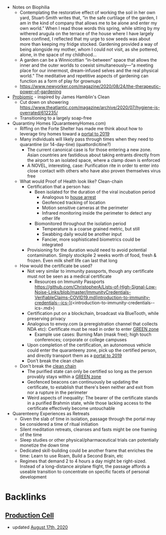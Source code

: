 - Notes on Biophilia
    - Contemplating the restorative effect of working the soil in her own yard, Stuart-Smith writes that, “in the safe curtilage of the garden, I am in the kind of company that allows me to be alone and enter my own world.” When I read those words this spring, while sitting by my withered arugula on the terrace of the house where I have largely been confined, I reflected that my urge to sow seeds was about more than keeping my fridge stocked. Gardening provided a way of being alongside my mother, whom I could not visit, as she pottered, alone, in the space of my childhood... 
    - A garden can be a Winnicottian “in-between” space that allows the inner and the outer worlds to coexist simultaneously—“a meeting place for our innermost, dream-infused selves and the real physical world.” The meditative and repetitive aspects of gardening can function as a form of play for grownups
    - https://www.newyorker.com/magazine/2020/08/24/the-therapeutic-power-of-gardening
- [Probiomic](<Probiomic.md>) - inspired by James Hamblin's Clean
    - Cut down on showering https://www.theatlantic.com/magazine/archive/2020/07/hygiene-is-overrated/612235/
    - Transitioning to a largely soap-free 
- Quarantiny Homes (QuaranteenyHomes.com)
    - Riffing on the Forte Shelter has made me think about how to leverage tiny homes toward a [portal to 2019](<portal to 2019.md>)
    - Many individuals will likely pass through times when they need to quarantine (or 14-day-tine) (quattordicitine?)
        - The current canonical case is for those entering a new zone. Asian countries are fastidious about taking entrants directly from the airport to an isolated space, where a clamp down is enforced
        - A NOVEL, interesting, case: Purification rite in order to enter into close contact with others who have also proven themselves virus free
    - What would Proof of Health look like? Clean-chain
        - Certification that a person has:
            - Been isolated for the duration of the viral incubation period 
                - Analogous to [house arrest](<house arrest.md>)
                - Geofenced tracking of location
                - Motion sensitive cameras at the perimeter
                - Infrared monitoring inside the perimeter to detect any other life
            - Biomonitored throughout the isolation period
                - Temperature is a coarse grained metric, but still 
                - Swabbing daily would be another input
                - Fancier, more sophisticated biometrics could be integrated
        - Provisioning for the duration would need to avoid potential contamination. Simply stockpile 2 weeks worth of food, fresh & frozen. Even milk shelf life can last that long
    - How would the certificate be used?
        - Not very similar to immunity passports, though any certificate must not be seen as a medical certificate
            - Resources on Immunity Passports https://github.com/ChristopherA/Lists-of-High-Signal-Low-Noise-Links/blob/master/ImmunityCredentials-VerifiableClaims-COVID19.md[introduction-to-immunity-credentials--ics-](<introduction-to-immunity-credentials--ics-.md>)
        - Certification put on a blockchain, broadcast via BlueTooth, while preserving privacy
        - Analogous to envoy.com (a preregistration channel that collects NDA etc): Certificate must be read in order to enter [GREEN zone](<GREEN zone.md>) 
            - Example use cases: Burning Man (mask free); high touch conferences; corporate or college campuses
        - Upon completion of the certification, an autonomous vehicle could enter the quaranteeny zone, pick up the certified person, and directly transport them as a [portal to 2019](<portal to 2019.md>)
        - Don't break the clean chain 
    - Don't break the [clean chain](<clean chain.md>)
        - The purified state can only be certified so long as the person provably stays within a [GREEN zone](<GREEN zone.md>)
        - Geofenced beacons can continuously be updating the certificate, to establish that there's been neither and exit from nor a rupture in the perimeter
        - Weird aspects of inequality: The bearer of the certificate stands in a purified Brahmin state, while those lacking access to the certificate effectively become untouchable
- Quarenteeny Experiences as Retreats
    - Given the slab of time in isolation, passage through the portal may be considered a time of ritual initiation
    - Silent meditation retreats, cleanses and fasts might be one framing of the time
    - Sleep studies or other physical/pharmaceutical trials can potentially monetize the down time
    - Dedicated skill-building could be another frame that enriches the time: Learn to use Roam, Build a Second Brain, etc
    - Regimes that demand 2 to 4 hours a day might be right-sized. Instead of a long-distance airplane flight, the passage affords a useable transition to concentrate on specific facets of personal development

# Backlinks
## [Production Cell](<Production Cell.md>)
- updated [August 17th, 2020](<August 17th, 2020.md>)


